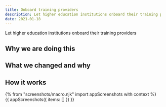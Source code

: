 ```yaml
---
title: Onboard training providers
description: Let higher education institutions onboard their training providers
date: 2021-01-18
---
```


Let higher education institutions onboard their training providers

## Why we are doing this

## What we changed and why

## How it works

{% from "screenshots/macro.njk" import appScreenshots with context %}
{{ appScreenshots({
  items: []
}) }}

